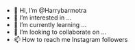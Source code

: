 - 👋 Hi, I’m @Harrybarmotra
- 👀 I’m interested in ...
- 🌱 I’m currently learning ...
- 💞️ I’m looking to collaborate on ...
- 📫 How to reach me Instagram followers
<!---
Harrybarmotra/Harrybarmotra is a ✨ special ✨ repository because its `README.md` (this file) appears on your GitHub profile.
You can click the Preview link to take a look at your changes.
--->
